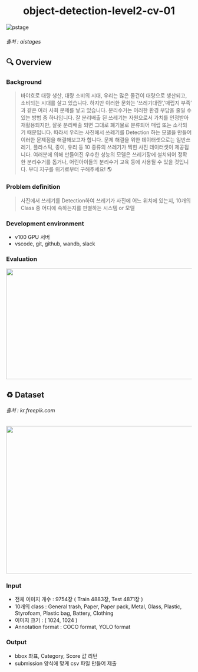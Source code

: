 <div align="center">
  <h1>object-detection-level2-cv-01</h1>
</div>

![pstage](https://user-images.githubusercontent.com/64246382/137623329-2456e10b-276e-40d3-b29c-0a688e12c06e.PNG)
<h6>출처 : aistages </h6>

## :mag: Overview
### Background
> 바야흐로 대량 생산, 대량 소비의 시대, 우리는 많은 물건이 대량으로 생산되고, 소비되는 시대를 살고 있습니다. 하지만 이러한 문화는 ‘쓰레기대란’,’매립지 부족’ 과 같은 여러 사회 문제를 낳고 있습니다. 분리수거는 이러한 환경 부담을 줄일 수 있는 방법 중 하나입니다. 잘 분리배출 된 쓰레기는 자원으로서 가치를 인정받아 재활용되지만, 잘못 분리배출 되면 그대로 폐기물로 분류되어 매립 또는 소각되기 때문입니다. 따라서 우리는 사진에서 쓰레기를 Detection 하는 모델을 만들어 이러한 문제점을 해결해보고자 합니다. 문제 해결을 위한 데이터셋으로는 일반쓰레기, 플라스틱, 종이, 유리 등 10 종류의 쓰레기가 찍힌 사진 데이터셋이 제공됩니다. 여러분에 의해 만들어진 우수한 성능의 모델은 쓰레기장에 설치되어 정확한 분리수거를 돕거나, 어린아이들의 분리수거 교육 등에 사용될 수 있을 것입니다. 부디 지구를 위기로부터 구해주세요! 🌎

### Problem definition
> 사진에서 쓰레기를 Detection하여 쓰레기가 사진에 어느 위치에 있는지, 10개의 Class 중 어디에 속하는지를 판별하는 시스템 or 모델

### Development environment
- v100 GPU 서버
- vscode, git, github, wandb, slack

### Evaluation
<img src="https://user-images.githubusercontent.com/64246382/137627632-404ecf72-6244-4128-ae3c-607e8df2a314.PNG" width="600" height="300"/>

## ♻️ Dataset          
<h6>출처 : kr.freepik.com</h6>
<img src="https://user-images.githubusercontent.com/64246382/137628147-122801a1-5492-4ddb-8685-b61428c70f25.jpg" width="700" height="400"/>

### Input
- 전체 이미지 개수 : 9754장 ( Train 4883장, Test 4871장 )
- 10개의 class : General trash, Paper, Paper pack, Metal, Glass, Plastic, Styrofoam, Plastic bag, Battery, Clothing
- 이미지 크기 : ( 1024, 1024 )
- Annotation format : COCO format, YOLO format

### Output
- bbox 좌표, Category, Score 값 리턴
- submission 양식에 맞게 csv 파일 만들어 제출 

